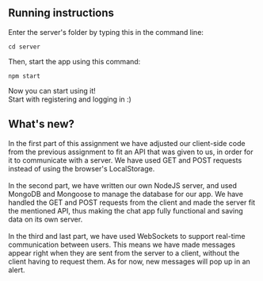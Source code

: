 ## Running instructions
Enter the server's folder by typing this in the command line:
```
cd server
```
Then, start the app using this command:
```
npm start
```
Now you can start using it! <br>
Start with registering and logging in :)

## What's new?
In the first part of this assignment we have adjusted our client-side code from the previous assignment to fit an API that was given to us, in order for it to communicate with a server. We have used GET and POST requests instead of using the browser's LocalStorage.<br><br>
In the second part, we have written our own NodeJS server, and used MongoDB and Mongoose to manage the database for our app. We have handled the GET and POST requests from the client and made the server fit the mentioned API, thus making the chat app fully functional and saving data on its own server.<br><br>
In the third and last part, we have used WebSockets to support real-time communication between users. This means we have made messages appear right when they are sent from the server to a client, without the client having to request them. As for now, new messages will pop up in an alert.
